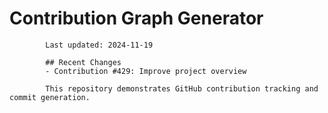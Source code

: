 # Contribution Graph Generator
            
            Last updated: 2024-11-19
            
            ## Recent Changes
            - Contribution #429: Improve project overview
            
            This repository demonstrates GitHub contribution tracking and commit generation.
        